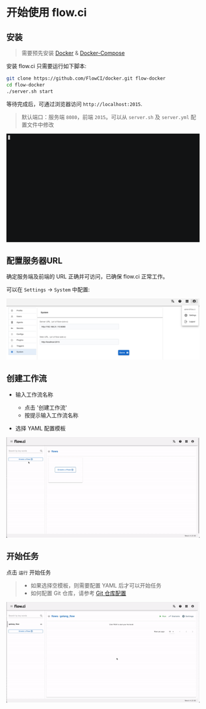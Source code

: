 # 开始使用 flow.ci

## 安装

> 需要预先安装 [Docker](https://docs.docker.com/install/) & [Docker-Compose](https://docs.docker.com/compose/install/)

安装 flow.ci 只需要运行如下脚本:

```bash
git clone https://github.com/FlowCI/docker.git flow-docker
cd flow-docker
./server.sh start
```

等待完成后，可通过浏览器访问 `http://localhost:2015`.

>  默认端口：服务端 `8080`，前端 `2015`。可以从 `server.sh` 及 `server.yml` 配置文件中修改

![start_server](../../images/start_server.gif)


## 配置服务器URL

确定服务端及前端的 URL 正确并可访问，已确保 flow.ci 正常工作。

可以在 `Settings` -> `System` 中配置:

![config_url](../../images/config_server_url.png)


## 创建工作流

- 输入工作流名称
  - 点击 '创建工作流'
  - 按提示输入工作流名称
  
- 选择 YAML 配置模板

![create_flow](../../images/create_flow.gif)

## 开始任务

点击 `运行` 开始任务

> - 如果选择空模板，则需要配置 YAML 后才可以开始任务
> - 如何配置 Git 仓库，请参考 [Git 仓库配置](../git/index.md)

![start_job](../../images/start_job.gif)